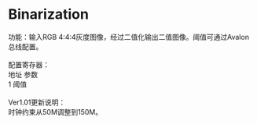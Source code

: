 # Binarization

功能：输入RGB 4:4:4灰度图像，经过二值化输出二值图像。阈值可通过Avalon总线配置。<br>
<br>
配置寄存器：<br>
地址     参数<br>
1          阈值<br>
<br>
Ver1.01更新说明：<br>
时钟约束从50M调整到150M。
